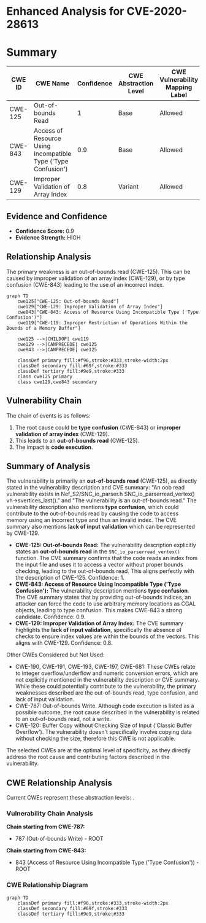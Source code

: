 # Enhanced Analysis for CVE-2020-28613

# Summary
| CWE ID | CWE Name | Confidence | CWE Abstraction Level | CWE Vulnerability Mapping Label | CWE-Vulnerability Mapping Notes |
|---|---|---|---|---|---|
| CWE-125 | Out-of-bounds Read | 1 | Base | Allowed | Primary CWE |
| CWE-843 | Access of Resource Using Incompatible Type ('Type Confusion') | 0.9 | Base | Allowed | Secondary Candidate |
| CWE-129 | Improper Validation of Array Index | 0.8 | Variant | Allowed | Secondary Candidate |

## Evidence and Confidence

*   **Confidence Score:** 0.9
*   **Evidence Strength:** HIGH

## Relationship Analysis
The primary weakness is an out-of-bounds read (CWE-125). This can be caused by improper validation of an array index (CWE-129), or by type confusion (CWE-843) leading to the use of an incorrect index.

```mermaid
graph TD
    cwe125["CWE-125: Out-of-bounds Read"]
    cwe129["CWE-129: Improper Validation of Array Index"]
    cwe843["CWE-843: Access of Resource Using Incompatible Type ('Type Confusion')"]
    cwe119["CWE-119: Improper Restriction of Operations Within the Bounds of a Memory Buffer"]

    cwe125 -->|CHILDOF| cwe119
    cwe129 -->|CANPRECEDE| cwe125
    cwe843 -->|CANPRECEDE| cwe125

    classDef primary fill:#f96,stroke:#333,stroke-width:2px
    classDef secondary fill:#69f,stroke:#333
    classDef tertiary fill:#9e9,stroke:#333
    class cwe125 primary
    class cwe129,cwe843 secondary
```

## Vulnerability Chain
The chain of events is as follows:
1.  The root cause could be **type confusion** (CWE-843) or **improper validation of array index** (CWE-129).
2.  This leads to an **out-of-bounds read** (CWE-125).
3.  The impact is **code execution**.

## Summary of Analysis
The vulnerability is primarily an **out-of-bounds read** (CWE-125), as directly stated in the vulnerability description and CVE summary: "An oob read vulnerability exists in Nef_S2/SNC_io_parser.h SNC_io_parserread_vertex() vh->svertices_last()." and "The vulnerability is an out-of-bounds read."
The vulnerability description also mentions **type confusion**, which could contribute to the out-of-bounds read by causing the code to access memory using an incorrect type and thus an invalid index. The CVE summary also mentions **lack of input validation** which can be represented by CWE-129.

*   **CWE-125: Out-of-bounds Read:** The vulnerability description explicitly states an **out-of-bounds read** in the `SNC_io_parserread_vertex()` function. The CVE summary confirms that the code reads an index from the input file and uses it to access a vector without proper bounds checking, leading to the out-of-bounds read. This aligns perfectly with the description of CWE-125. Confidence: 1.
*   **CWE-843: Access of Resource Using Incompatible Type ('Type Confusion'):** The vulnerability description mentions **type confusion**. The CVE summary states that by providing out-of-bounds indices, an attacker can force the code to use arbitrary memory locations as CGAL objects, leading to type confusion. This makes CWE-843 a strong candidate. Confidence: 0.9.
*   **CWE-129: Improper Validation of Array Index:** The CVE summary highlights the **lack of input validation**, specifically the absence of checks to ensure index values are within the bounds of the vectors. This aligns with CWE-129. Confidence: 0.8.

Other CWEs Considered but Not Used:

*   CWE-190, CWE-191, CWE-193, CWE-197, CWE-681: These CWEs relate to integer overflow/underflow and numeric conversion errors, which are not explicitly mentioned in the vulnerability description or CVE summary. While these could potentially contribute to the vulnerability, the primary weaknesses described are the out-of-bounds read, type confusion, and lack of input validation.
*   CWE-787: Out-of-bounds Write. Although code execution is listed as a possible outcome, the root cause described in the vulnerability is related to an out-of-bounds read, not a write.
*   CWE-120: Buffer Copy without Checking Size of Input ('Classic Buffer Overflow'). The vulnerability doesn't specifically involve copying data without checking the size, therefore this CWE is not applicable.

The selected CWEs are at the optimal level of specificity, as they directly address the root cause and contributing factors described in the vulnerability.


## CWE Relationship Analysis

Current CWEs represent these abstraction levels: .


### Vulnerability Chain Analysis

**Chain starting from CWE-787:**
- 787 (Out-of-bounds Write) - ROOT


**Chain starting from CWE-843:**
- 843 (Access of Resource Using Incompatible Type ('Type Confusion')) - ROOT



### CWE Relationship Diagram

```mermaid
graph TD
    classDef primary fill:#f96,stroke:#333,stroke-width:2px
    classDef secondary fill:#69f,stroke:#333
    classDef tertiary fill:#9e9,stroke:#333
```
